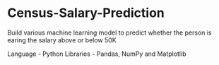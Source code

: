 # Census-Salary-Prediction
Build various machine learning model to predict whether the person is earing the salary above or below 50K

Language - Python
Libraries - Pandas, NumPy and Matplotlib
